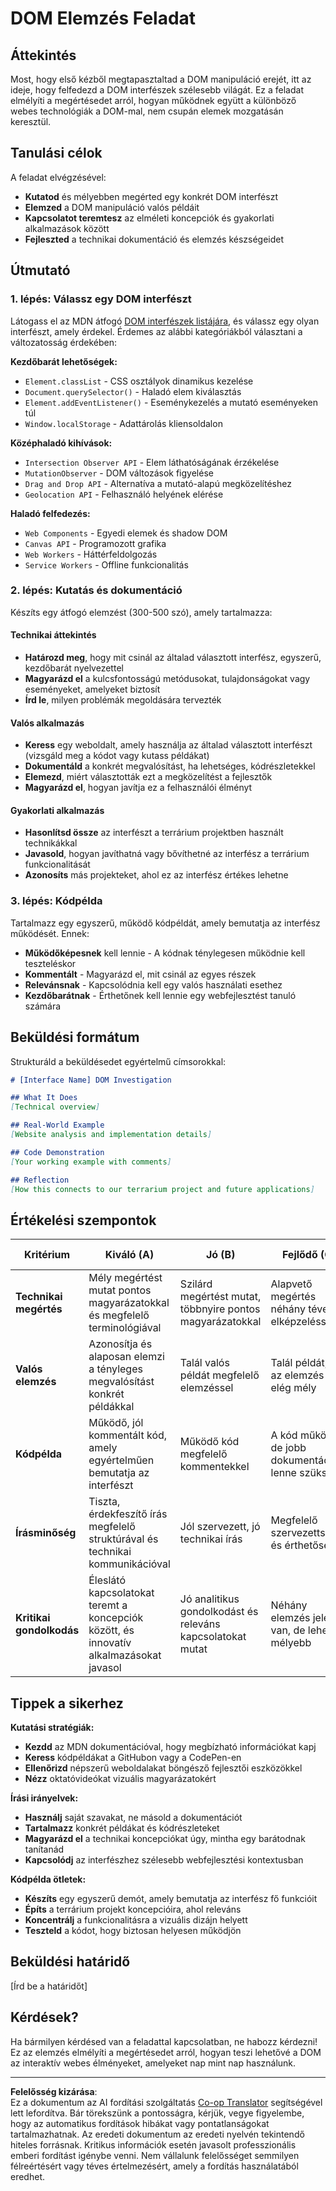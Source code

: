 <!--
CO_OP_TRANSLATOR_METADATA:
{
  "original_hash": "947ca5ce7c94aee9c7de7034e762bc17",
  "translation_date": "2025-10-24T20:13:46+00:00",
  "source_file": "3-terrarium/3-intro-to-DOM-and-closures/assignment.md",
  "language_code": "hu"
}
-->
# DOM Elemzés Feladat

## Áttekintés

Most, hogy első kézből megtapasztaltad a DOM manipuláció erejét, itt az ideje, hogy felfedezd a DOM interfészek szélesebb világát. Ez a feladat elmélyíti a megértésedet arról, hogyan működnek együtt a különböző webes technológiák a DOM-mal, nem csupán elemek mozgatásán keresztül.

## Tanulási célok

A feladat elvégzésével:
- **Kutatod** és mélyebben megérted egy konkrét DOM interfészt
- **Elemzed** a DOM manipuláció valós példáit
- **Kapcsolatot teremtesz** az elméleti koncepciók és gyakorlati alkalmazások között
- **Fejleszted** a technikai dokumentáció és elemzés készségeidet

## Útmutató

### 1. lépés: Válassz egy DOM interfészt

Látogass el az MDN átfogó [DOM interfészek listájára](https://developer.mozilla.org/docs/Web/API/Document_Object_Model), és válassz egy olyan interfészt, amely érdekel. Érdemes az alábbi kategóriákból választani a változatosság érdekében:

**Kezdőbarát lehetőségek:**
- `Element.classList` - CSS osztályok dinamikus kezelése
- `Document.querySelector()` - Haladó elem kiválasztás
- `Element.addEventListener()` - Eseménykezelés a mutató eseményeken túl
- `Window.localStorage` - Adattárolás kliensoldalon

**Középhaladó kihívások:**
- `Intersection Observer API` - Elem láthatóságának érzékelése
- `MutationObserver` - DOM változások figyelése
- `Drag and Drop API` - Alternatíva a mutató-alapú megközelítéshez
- `Geolocation API` - Felhasználó helyének elérése

**Haladó felfedezés:**
- `Web Components` - Egyedi elemek és shadow DOM
- `Canvas API` - Programozott grafika
- `Web Workers` - Háttérfeldolgozás
- `Service Workers` - Offline funkcionalitás

### 2. lépés: Kutatás és dokumentáció

Készíts egy átfogó elemzést (300-500 szó), amely tartalmazza:

#### Technikai áttekintés
- **Határozd meg**, hogy mit csinál az általad választott interfész, egyszerű, kezdőbarát nyelvezettel
- **Magyarázd el** a kulcsfontosságú metódusokat, tulajdonságokat vagy eseményeket, amelyeket biztosít
- **Írd le**, milyen problémák megoldására tervezték

#### Valós alkalmazás
- **Keress** egy weboldalt, amely használja az általad választott interfészt (vizsgáld meg a kódot vagy kutass példákat)
- **Dokumentáld** a konkrét megvalósítást, ha lehetséges, kódrészletekkel
- **Elemezd**, miért választották ezt a megközelítést a fejlesztők
- **Magyarázd el**, hogyan javítja ez a felhasználói élményt

#### Gyakorlati alkalmazás
- **Hasonlítsd össze** az interfészt a terrárium projektben használt technikákkal
- **Javasold**, hogyan javíthatná vagy bővíthetné az interfész a terrárium funkcionalitását
- **Azonosíts** más projekteket, ahol ez az interfész értékes lehetne

### 3. lépés: Kódpélda

Tartalmazz egy egyszerű, működő kódpéldát, amely bemutatja az interfész működését. Ennek:
- **Működőképesnek** kell lennie - A kódnak ténylegesen működnie kell teszteléskor
- **Kommentált** - Magyarázd el, mit csinál az egyes részek
- **Relevánsnak** - Kapcsolódnia kell egy valós használati esethez
- **Kezdőbarátnak** - Érthetőnek kell lennie egy webfejlesztést tanuló számára

## Beküldési formátum

Strukturáld a beküldésedet egyértelmű címsorokkal:

```markdown
# [Interface Name] DOM Investigation

## What It Does
[Technical overview]

## Real-World Example
[Website analysis and implementation details]

## Code Demonstration
[Your working example with comments]

## Reflection
[How this connects to our terrarium project and future applications]
```

## Értékelési szempontok

| Kritérium | Kiváló (A) | Jó (B) | Fejlődő (C) | Fejlesztésre szorul (D) |
|-----------|------------|--------|-------------|-------------------------|
| **Technikai megértés** | Mély megértést mutat pontos magyarázatokkal és megfelelő terminológiával | Szilárd megértést mutat, többnyire pontos magyarázatokkal | Alapvető megértés néhány téves elképzeléssel | Korlátozott megértés jelentős hibákkal |
| **Valós elemzés** | Azonosítja és alaposan elemzi a tényleges megvalósítást konkrét példákkal | Talál valós példát megfelelő elemzéssel | Talál példát, de az elemzés nem elég mély | Homályos vagy pontatlan valós kapcsolat |
| **Kódpélda** | Működő, jól kommentált kód, amely egyértelműen bemutatja az interfészt | Működő kód megfelelő kommentekkel | A kód működik, de jobb dokumentációra lenne szükség | A kód hibás vagy rosszul magyarázott |
| **Írásminőség** | Tiszta, érdekfeszítő írás megfelelő struktúrával és technikai kommunikációval | Jól szervezett, jó technikai írás | Megfelelő szervezettség és érthetőség | Gyenge szervezettség vagy homályos kommunikáció |
| **Kritikai gondolkodás** | Éleslátó kapcsolatokat teremt a koncepciók között, és innovatív alkalmazásokat javasol | Jó analitikus gondolkodást és releváns kapcsolatokat mutat | Néhány elemzés jelen van, de lehetne mélyebb | Korlátozott kritikai gondolkodás bizonyítéka |

## Tippek a sikerhez

**Kutatási stratégiák:**
- **Kezdd** az MDN dokumentációval, hogy megbízható információkat kapj
- **Keress** kódpéldákat a GitHubon vagy a CodePen-en
- **Ellenőrizd** népszerű weboldalakat böngésző fejlesztői eszközökkel
- **Nézz** oktatóvideókat vizuális magyarázatokért

**Írási irányelvek:**
- **Használj** saját szavakat, ne másold a dokumentációt
- **Tartalmazz** konkrét példákat és kódrészleteket
- **Magyarázd el** a technikai koncepciókat úgy, mintha egy barátodnak tanítanád
- **Kapcsolódj** az interfészhez szélesebb webfejlesztési kontextusban

**Kódpélda ötletek:**
- **Készíts** egy egyszerű demót, amely bemutatja az interfész fő funkcióit
- **Építs** a terrárium projekt koncepcióira, ahol releváns
- **Koncentrálj** a funkcionalitásra a vizuális dizájn helyett
- **Teszteld** a kódot, hogy biztosan helyesen működjön

## Beküldési határidő

[Írd be a határidőt]

## Kérdések?

Ha bármilyen kérdésed van a feladattal kapcsolatban, ne habozz kérdezni! Ez az elemzés elmélyíti a megértésedet arról, hogyan teszi lehetővé a DOM az interaktív webes élményeket, amelyeket nap mint nap használunk.

---

**Felelősség kizárása**:  
Ez a dokumentum az AI fordítási szolgáltatás [Co-op Translator](https://github.com/Azure/co-op-translator) segítségével lett lefordítva. Bár törekszünk a pontosságra, kérjük, vegye figyelembe, hogy az automatikus fordítások hibákat vagy pontatlanságokat tartalmazhatnak. Az eredeti dokumentum az eredeti nyelvén tekintendő hiteles forrásnak. Kritikus információk esetén javasolt professzionális emberi fordítást igénybe venni. Nem vállalunk felelősséget semmilyen félreértésért vagy téves értelmezésért, amely a fordítás használatából eredhet.